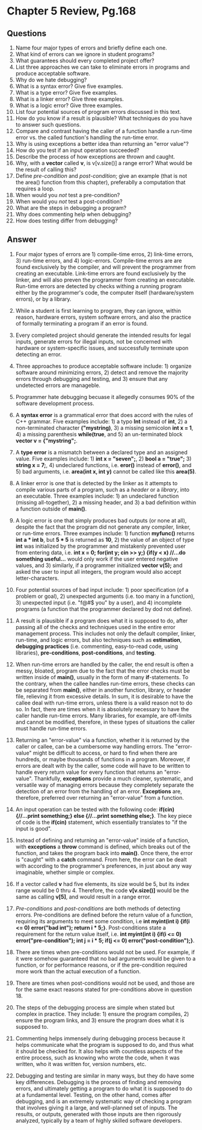 Chapter 5 Review, Pg.168
========================

## Questions
1. Name four major types of errors and briefly define each one.
2. What kind of errors can we ignore in student programs?
3. What guarantees should every completed project offer?
4. List three approaches we can take to eliminate errors in programs and produce acceptable software.
5. Why do we hate debugging?
6. What is a syntax error? Give five examples.
7. What is a type error? Give five examples.
8. What is a linker error? Give three examples.
9. What is a logic error? Give three examples.
10. List four potential sources of program errors discussed in this text.
11. How do you know if a result is plausible? What techniques do you have to answer such questions.
12. Compare and contrast having the caller of a function handle a run-time error vs. the called function's handling the run-time error.
13. Why is using exceptions a better idea than returning an "error value"?
14. How do you test if an input operation succeeded?
15. Describe the process of how exceptions are thrown and caught.
16. Why, with a **vector** called **v**, is v[v.size()] a range error? What would be the result of calling this?
17. Define *pre-condition* and *post-condition*; give an example (that is not the area() function from this chapter), preferablly a computation that requires a loop.
18. When would you *not* test a pre-condition?
19. When would you *not* test a post-condition?
20. What are the steps in debugging a program?
21. Why does commenting help when debugging?
22. How does testing differ from debugging?

## Answer
1. Four major types of errors are 1) compile-time erros, 2) link-time errors, 3) run-time errors, and 4) logic-errors. Compile-time errors are are found exclusively by the compiler, and will prevent the programmer from creating an executable. Link-time errors are found exclusively by the linker, and will also preven the programmer from creating an executable. Run-time errors are detected by checks withing a running program either by the programmer's code, the computer itself (hardware/system errors), or by a library.
2. While a student is first learning to program, they can ignore, within reason, hardware errors, system software errors, and also the practice of formally terminating a program if an error is found.
3. Every completed project should generate the intended results for legal inputs, generate errors for illegal inputs, not be concerned with hardware or system-specific issues, and successfully terminate upon detecting an error.
4. Three approaches to produce acceptable software include: 1) organize software around minimizing errors, 2) detect and remove the majority errors through debugging and testing, and 3) ensure that any undetected errors are manageble.
5. Programmer hate debugging becuase it allegedly consumes 90% of the software development process.
6. A **syntax error** is a grammatical error that does accord with the rules of C++ grammar. Five examples include: 1) a typo **Int** instead of **int**, 2) a non-terminated character **("mystring)**, 3) a missing semicolon **int x = 1**, 4) a missing parenthesis **while(true**, and 5) an un-terminated block **vector<string> v = {"mystring";**.
7. A **type error** is a mismatch between a declared type and an assigned value. Five examples include: 1) **int x = "seven";**, 2) **bool a = "true";** 3) **string x = 7;**, 4) undeclared functions, i.e. **eror()** instead of **error()**, and 5) bad arguments, i.e. **area(int x, int y)** cannot be called like this **area(5)**.
8. A linker error is one that is detected by the linker as it attempts to compile various parts of a program, such as a *header* or a *library*, into an executable. Three examples include: 1) an undeclared function (missing all-together), 2) a missing header, and 3) a bad definition within a function outside of **main()**.
9. A logic error is one that simply produces bad outputs (or none at all), despite the fact that the program did not generate any compiler, linker, or run-time errors. Three exampes include: 1) function **myfunc()** returns **int a * int b**, but **5 * 5** is returned as **10**, 2) the value of an object of type **int** was initialized by the programmer and mistakenly prevented user from entering data, i.e. **int x = 0; for(int y; cin >> y;) {if(y < x) //...do something useful...** would only work if the user entered negative values, and 3) similarly, if a programmer initialized **vector<char> v(5);** and asked the user to input all integers, the program would also accept letter-characters.
10. Four potential sources of bad input include: 1) poor specification (of a problem or goal), 2) unexpected arguments (i.e. too many in a function), 3) unexpected input (i.e. "f@#$ you" by a user), and 4) incomplete programs (a function that the programmer declared by dod not define).
11. A result is plausible if a program does what it is supposed to do, after passing all of the checks and techniques used in the entire error management process. This includes not only the default compiler, linker, run-time, and logic errors, but also techniques such as **estimation**, **debugging practices** (i.e. commenting, easy-to-read code, using libraries), **pre-conditions**, **post-conditions**, and **testing**.
12. When run-time errors are handled by the caller, the end result is often a messy, bloated, program due to the fact that the error checks must be written inside of **main()**, usually in the form of many **if**-statements. To the contrary, when the callee handles run-time errors, these checks can be separated from **main()**, either in another function, library, or header file, relieving it from excessive details. In sum, it is desirable to have the callee deal with run-time errors, unless there is a valid reason not to do so. In fact, there are times when it is absolutely necessary to have the caller handle run-time errors. Many libraries, for example, are off-limits and cannot be modified, therefore, in these types of situations the caller must handle run-time errors.
13. Returning an "error-value" via a function, whether it is returned by the caller or callee, can be a cumbersome way handling errors. The "error-value" might be difficult to access, or hard to find when there are hundreds, or maybe thousands of functions in a program. Moreover, if errors are dealt with by the caller, some code will have to be written to handle every return value for every function that returns an "error-value". Thankfully, **exceptions** provide a much cleaner, systematic, and versatile way of managing errors because they completely separate the detection of an error from the handling of an error. **Exceptions** are, therefore, preferred over returning an "error-value" from a function.

14. An input operation can be tested with the following code: **if(cin) {//...print something;} else {//...print something else;}**. The key piece of code is the **if(cin)** statement, which essentially translates to  "if the input is good".

15. Instead of defining and returning an "error-value" inside of a function, with **exceptions** a **throw** command is defined, which breaks out of the function, and takes the program back into **main()**. Once there, the error is "caught" with a **catch** command. From here, the error can be dealt with according to the programmer's preferences, in just about any way imaginable, whether simple or complex.

16. If a vector called **v** had five elements, its size would be 5, but its index range would be 0 thru 4. Therefore, the code **v[v.size()]** would be the same as calling **v[5]**, and would result in a range error.

17. *Pre-conditions* and *post-conditions* are both methods of detecting errors. Pre-conditions are defined before the return value of a function, requiring its arguments to meet some condition, i.e **int myint(int i) {if(i <= 0) error("bad int"); return i * 5;}**. Post-conditions state a requirement for the return value itself, i.e. **int myint(int i) {if(i <= 0) error("pre-condition"); int j = i * 5; if(j <= 0) error("post-condition");}**.  

18. There are times when pre-conditions would not be used. For example, if it were somehow guaranteed that no bad arguments would be given to a function, or for performance reasons, or if the pre-condition required more work than the actual execution of a function.

19. There are times when post-conditions would not be used, and those are for the same exact reasons stated for pre-conditions above in question 18.

20. The steps of the debugging process are simple when stated but complex in practice. They include: 1) ensure the program compiles, 2) ensure the program links, and 3) ensure the program does what it is supposed to.

21. Commenting helps immensely during debugging process because it helps communicate what the program is supposed to do, and thus what it should be checked for. It also helps with countless aspects of the entire process, such as knowing who wrote the code, when it was written, who it was written for, version numbers, etc.

22. Debugging and testing are similar in many ways, but they do have some key differences. Debugging is the process of finding and removing errors, and ultimately getting a program to do what it is supposed to do at a fundamental level. Testing, on the other hand, comes after debugging, and is an extremely systematic way of checking a program that involves giving it a large, and well-planned set of inputs. The results, or outputs, generated with those inputs are then rigorously analyzed, typically by a team of highly skilled software developers.
